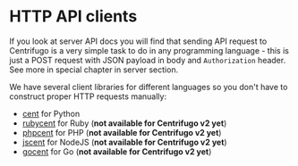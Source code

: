 # HTTP API clients

If you look at server API docs you will find that sending API request to Centrifugo is a very simple task to do in any programming language - this is just a POST request with JSON payload in body and `Authorization` header. See more in special chapter in server section.

We have several client libraries for different languages so you don't have to construct proper HTTP requests manually:

* [cent](https://github.com/centrifugal/cent) for Python
* [rubycent](https://github.com/centrifugal/rubycent) for Ruby (**not available for Centrifugo v2 yet**)
* [phpcent](https://github.com/centrifugal/phpcent) for PHP (**not available for Centrifugo v2 yet**)
* [jscent](https://github.com/centrifugal/jscent) for NodeJS (**not available for Centrifugo v2 yet**)
* [gocent](https://github.com/centrifugal/gocent) for Go (**not available for Centrifugo v2 yet**)

